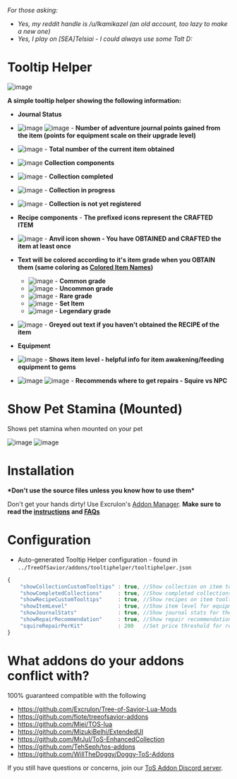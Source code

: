 *For those asking:* 

 * *Yes, my reddit handle is /u/lkamikazel (an old account, too lazy to make a new one)*
 * *Yes, I play on [SEA]Telsiai - I could always use some Talt D:*

# Tooltip Helper

![image](https://cloud.githubusercontent.com/assets/19189593/15796947/651c39ca-2a3b-11e6-8ca4-eeef88ecc879.png)

**A simple tooltip helper showing the following information:**

* **Journal Status**
 * ![image](https://cloud.githubusercontent.com/assets/19189593/15796957/6ec2c458-2a3b-11e6-98cd-39dd15944c4f.png) ![image](https://cloud.githubusercontent.com/assets/19189593/15796961/7e78d662-2a3b-11e6-8407-d3f33a135976.png) - **Number of adventure journal points gained from the item (points for equipment scale on their upgrade level)**  
 * ![image](https://cloud.githubusercontent.com/assets/19189593/15796960/74ea12c8-2a3b-11e6-8b42-cb6de7dc12f8.png) - **Total number of the current item obtained**

* ![image](https://cloud.githubusercontent.com/assets/19189593/15796968/9ab70c72-2a3b-11e6-9008-bdf46738f18f.png) **Collection components** 
 * ![image](https://cloud.githubusercontent.com/assets/19189593/15760053/183b2a6e-2944-11e6-8011-c95745d01955.png) - **Collection completed** 
 *  ![image](https://cloud.githubusercontent.com/assets/19189593/15760013/f7f82248-2943-11e6-925e-889138259f76.png) - **Collection in progress**
 *  ![image](https://cloud.githubusercontent.com/assets/19189593/15759886/5e2b72be-2943-11e6-91e4-2d2740473981.png) - **Collection is not yet registered**
* **Recipe components** - __The prefixed icons represent the__ **CRAFTED ITEM** 
 * ![image](https://cloud.githubusercontent.com/assets/19189593/15760787/6e370bc4-2947-11e6-924e-87be27b5116d.png) - **Anvil icon shown - You have OBTAINED and CRAFTED the item at least once**
 * **Text will be colored according to it's item grade when you OBTAIN them (same coloring as [Colored Item Names](https://github.com/TehSeph/tos-addons#colored-item-names---v100))**
     * ![image](https://cloud.githubusercontent.com/assets/19189593/15760291/173994ec-2945-11e6-85be-b013915c6bee.png) - **Common grade**
     * ![image](https://cloud.githubusercontent.com/assets/19189593/15760299/202d6f38-2945-11e6-8681-6b449b30ead5.png) - **Uncommon grade**
     * ![image](https://cloud.githubusercontent.com/assets/19189593/15760310/2cbc2bfe-2945-11e6-95eb-2dd5220725be.png) - **Rare grade**
     * ![image](https://cloud.githubusercontent.com/assets/19189593/15760372/80c8d864-2945-11e6-85a8-62d959ecb345.png) - **Set Item**
     * ![image](https://cloud.githubusercontent.com/assets/19189593/15760387/8e45fe40-2945-11e6-9433-0c9ef007a3b0.png) - **Legendary grade**
 * ![image](https://cloud.githubusercontent.com/assets/19189593/15760875/e02f5fb0-2947-11e6-8cb7-8db8e82ba22a.png) - **Greyed out text if you haven't obtained the RECIPE of the item**
* **Equipment**
 * ![image](https://cloud.githubusercontent.com/assets/19189593/15760899/01886d50-2948-11e6-8646-4ea471211541.png) - **Shows item level - helpful info for item awakening/feeding equipment to gems**
 *  ![image](https://cloud.githubusercontent.com/assets/19189593/15760906/0af1262a-2948-11e6-9bd3-325af3d2c1c2.png) ![image](https://cloud.githubusercontent.com/assets/19189593/15761025/9e9ebf40-2948-11e6-9b15-f5b5b0634ae8.png) - **Recommends where to get repairs - Squire vs NPC**

# Show Pet Stamina (Mounted) 

Shows pet stamina when mounted on your pet

![image](https://cloud.githubusercontent.com/assets/19189593/15264239/cac6b1c2-19a3-11e6-925b-cbf3643842ae.png)
![image](https://cloud.githubusercontent.com/assets/19189593/15264233/c41c43aa-19a3-11e6-8a83-a9e619339f31.png)

# Installation
__\*Don't use the source files unless you know how to use them\*__

Don't get your hands dirty! Use Excrulon's [Addon Manager](https://github.com/Excrulon/Tree-of-Savior-Addon-Manager/releases/latest). __Make sure to read the [instructions](https://github.com/Excrulon/Tree-of-Savior-Addon-Manager#download--install) and [FAQs](https://github.com/Excrulon/Tree-of-Savior-Addon-Manager#faq)__

# Configuration

* Auto-generated Tooltip Helper configuration - found in `../TreeOfSavior/addons/tooltiphelper/tooltiphelper.json`
```javascript
{
    "showCollectionCustomTooltips" : true, //Show collection on item tooltips
    "showCompletedCollections"     : true, //Show completed collections on item tooltips
    "showRecipeCustomTooltips"     : true, //Show recipes on item tooltips
    "showItemLevel"                : true, //Show item level for equipment
    "showJournalStats"	           : true, //Show journal stats for the item
    "showRepairRecommendation"     : true, //Show repair recommendation
    "squireRepairPerKit"           : 200   //Set price threshold for repair kits -- 160 is the minimum for the Squire to break even
}
```

# What addons do your addons conflict with?

100% guaranteed compatible with the following

* https://github.com/Excrulon/Tree-of-Savior-Lua-Mods
* https://github.com/fiote/treeofsavior-addons
* https://github.com/Miei/TOS-lua
* https://github.com/MizukiBelhi/ExtendedUI
* https://github.com/MrJul/ToS-EnhancedCollection
* https://github.com/TehSeph/tos-addons
* https://github.com/WillTheDoggy/Doggy-ToS-Addons

If you still have questions or concerns, join our [ToS Addon Discord server](https://discord.gg/0yyOKTr8o3OdJTxa). 